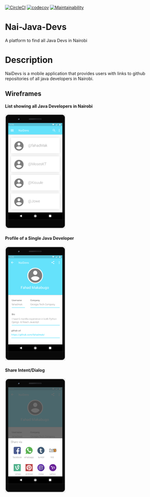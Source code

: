 [![CircleCI](https://circleci.com/gh/fahadmak/Nai-Java-Devs.svg?style=svg)](https://circleci.com/gh/fahadmak/Nai-Java-Devs)
[![codecov](https://codecov.io/gh/fahadmak/Nai-Java-Devs/branch/develop/graph/badge.svg)](https://codecov.io/gh/fahadmak/Nai-Java-Devs)
[![Maintainability](https://api.codeclimate.com/v1/badges/4cac7ea6aca7421dc843/maintainability)](https://codeclimate.com/github/fahadmak/Nai-Java-Devs/maintainability)
# Nai-Java-Devs
A platform to find all Java Devs in Nairobi

# Description
NaiDevs is a mobile application that provides users with links to github repositories of all java developers in Nairobi.

## Wireframes
#### List showing all Java Developers in Nairobi
<img width="200" alt="All users" src="/wireframes/1.png">

#### Profile of a Single Java Developer
<img width="200" alt="Profile page" src="/wireframes/2.png">

#### Share Intent/Dialog
<img width="200" alt="Share dialog" src="/wireframes/3.png">
